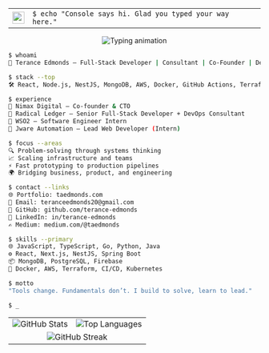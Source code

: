 <table align="center">
  <tr>
    <td>
      <img src="https://emojis.slackmojis.com/emojis/images/1531849430/4246/blob-sunglasses.gif?1531849430" width="24" />
    </td>
    <td>
      <code>$ echo "Console says hi. Glad you typed your way here."</code>
    </td>
  </tr>
</table>

<p align="center">
  <img src="https://readme-typing-svg.demolab.com?font=Fira+Code&size=18&duration=4000&pause=1000&color=00FF9E&center=true&vCenter=true&width=1000&lines=Tools+change.+Fundamentals+don%E2%80%99t.;Co-Founder+%40+Nimax+Digital+%7C+Senior+FSD+%40+Radical+Ledger+%7C+Consultant+%7C+DevOps+Engineer;Innovate+fast.+Build+well.+Lead+with+purpose.;Passion+for+problem-solving.+Driving+scalable,+reliable+systems.;From+prototypes+to+production+%E2%80%94+delivering+impact+daily.;Bridging+business,+product,+and+engineering+with+clear+vision." alt="Typing animation" />
</p>

```bash
$ whoami
👋 Terance Edmonds — Full-Stack Developer | Consultant | Co-Founder | DevOps Engineer

$ stack --top
🛠 React, Node.js, NestJS, MongoDB, AWS, Docker, GitHub Actions, Terraform, AWS ECS

$ experience
📍 Nimax Digital — Co-founder & CTO  
📍 Radical Ledger — Senior Full-Stack Developer + DevOps Consultant  
📍 WSO2 — Software Engineer Intern  
📍 Jware Automation — Lead Web Developer (Intern)

$ focus --areas
🔍 Problem-solving through systems thinking  
📈 Scaling infrastructure and teams  
⚡ Fast prototyping to production pipelines  
🌍 Bridging business, product, and engineering

$ contact --links
🌐 Portfolio: taedmonds.com
📧 Email: teranceedmonds20@gmail.com
🐙 GitHub: github.com/terance-edmonds
💼 LinkedIn: in/terance-edmonds
✍️ Medium: medium.com/@taedmonds

$ skills --primary
🌐 JavaScript, TypeScript, Go, Python, Java  
⚙️ React, Next.js, NestJS, Spring Boot  
📦 MongoDB, PostgreSQL, Firebase  
🚀 Docker, AWS, Terraform, CI/CD, Kubernetes

$ motto
"Tools change. Fundamentals don’t. I build to solve, learn to lead."

$ _
```

<table align="center">
  <tr>
    <td>
      <img src="https://github-readme-stats-tawny-phi.vercel.app/api?username=terance-edmonds&show_icons=true&theme=tokyonight&hide_border=true&include_all_commits=true&count_private=true" alt="GitHub Stats" />
    </td> 
    <td>
      <img src="https://github-readme-stats-tawny-phi.vercel.app/api/top-langs/?username=terance-edmonds&layout=compact&theme=tokyonight&hide_border=true&exclude_repo=clubhub-central&langs_count=8" alt="Top Languages" />
    </td> 
  </tr> 
  <tr> 
    <td colspan="2" align="center"> 
      <img src="https://github-readme-streak-stats-lime-tau.vercel.app?user=terance-edmonds&theme=tokyonight&hide_border=true" alt="GitHub Streak" />
    </td>
  </tr> 
</table>
